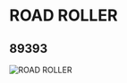 # ROAD ROLLER
## 89393
![ROAD ROLLER](https://lc-www-live-s.legocdn.com/media/bricks/5/2/4580310.jpg)